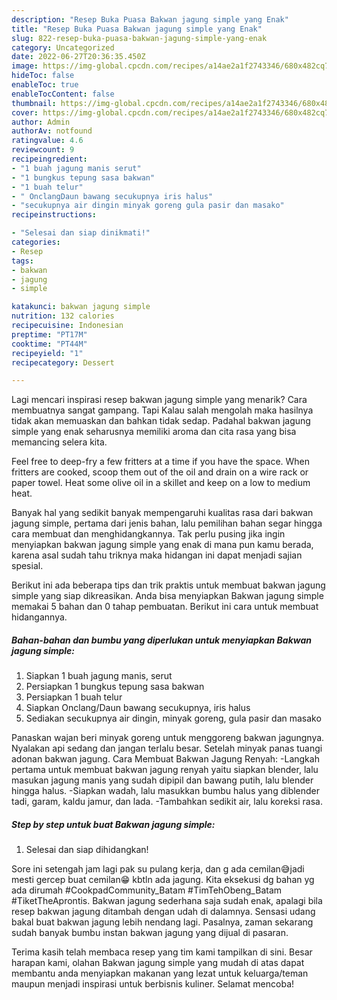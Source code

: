 ```yaml
---
description: "Resep Buka Puasa Bakwan jagung simple yang Enak"
title: "Resep Buka Puasa Bakwan jagung simple yang Enak"
slug: 822-resep-buka-puasa-bakwan-jagung-simple-yang-enak
category: Uncategorized
date: 2022-06-27T20:36:35.450Z
image: https://img-global.cpcdn.com/recipes/a14ae2a1f2743346/680x482cq70/bakwan-jagung-simple-foto-resep-utama.jpg
hideToc: false
enableToc: true
enableTocContent: false
thumbnail: https://img-global.cpcdn.com/recipes/a14ae2a1f2743346/680x482cq70/bakwan-jagung-simple-foto-resep-utama.jpg
cover: https://img-global.cpcdn.com/recipes/a14ae2a1f2743346/680x482cq70/bakwan-jagung-simple-foto-resep-utama.jpg
author: Admin
authorAv: notfound
ratingvalue: 4.6
reviewcount: 9
recipeingredient:
- "1 buah jagung manis serut"
- "1 bungkus tepung sasa bakwan"
- "1 buah telur"
- " OnclangDaun bawang secukupnya iris halus"
- "secukupnya air dingin minyak goreng gula pasir dan masako"
recipeinstructions:

- "Selesai dan siap dinikmati!"
categories:
- Resep
tags:
- bakwan
- jagung
- simple

katakunci: bakwan jagung simple 
nutrition: 132 calories
recipecuisine: Indonesian
preptime: "PT17M"
cooktime: "PT44M"
recipeyield: "1"
recipecategory: Dessert

---
```



Lagi mencari inspirasi resep bakwan jagung simple yang menarik? Cara membuatnya sangat gampang. Tapi Kalau salah mengolah maka hasilnya tidak akan memuaskan dan bahkan tidak sedap. Padahal bakwan jagung simple yang enak seharusnya memiliki aroma dan cita rasa yang bisa memancing selera kita.


Feel free to deep-fry a few fritters at a time if you have the space. When fritters are cooked, scoop them out of the oil and drain on a wire rack or paper towel. Heat some olive oil in a skillet and keep on a low to medium heat.

Banyak hal yang sedikit banyak mempengaruhi kualitas rasa dari bakwan jagung simple, pertama dari jenis bahan, lalu pemilihan bahan segar hingga cara membuat dan menghidangkannya. Tak perlu pusing jika ingin menyiapkan bakwan jagung simple yang enak di mana pun kamu berada, karena asal sudah tahu triknya maka hidangan ini dapat menjadi sajian spesial.


Berikut ini ada beberapa tips dan trik praktis untuk membuat bakwan jagung simple yang siap dikreasikan. Anda bisa menyiapkan Bakwan jagung simple memakai 5 bahan dan 0 tahap pembuatan. Berikut ini cara untuk membuat hidangannya.

<!--inarticleads1-->

##### Bahan-bahan dan bumbu yang diperlukan untuk menyiapkan Bakwan jagung simple:

1. Siapkan 1 buah jagung manis, serut
1. Persiapkan 1 bungkus tepung sasa bakwan
1. Persiapkan 1 buah telur
1. Siapkan  Onclang/Daun bawang secukupnya, iris halus
1. Sediakan secukupnya air dingin, minyak goreng, gula pasir dan masako


Panaskan wajan beri minyak goreng untuk menggoreng bakwan jagungnya. Nyalakan api sedang dan jangan terlalu besar. Setelah minyak panas tuangi adonan bakwan jagung. Cara Membuat Bakwan Jagung Renyah: -Langkah pertama untuk membuat bakwan jagung renyah yaitu siapkan blender, lalu masukan jagung manis yang sudah dipipil dan bawang putih, lalu blender hingga halus. -Siapkan wadah, lalu masukkan bumbu halus yang diblender tadi, garam, kaldu jamur, dan lada. -Tambahkan sedikit air, lalu koreksi rasa. 

<!--inarticleads2-->

##### Step by step untuk buat Bakwan jagung simple:


1. Selesai dan siap dihidangkan!

Sore ini setengah jam lagi pak su pulang kerja, dan g ada cemilan😅jadi mesti gercep buat cemilan😁 kbtln ada jagung. Kita eksekusi dg bahan yg ada dirumah #CookpadCommunity_Batam #TimTehObeng_Batam #TiketTheAprontis. Bakwan jagung sederhana saja sudah enak, apalagi bila resep bakwan jagung ditambah dengan udah di dalamnya. Sensasi udang bakal buat bakwan jagung lebih nendang lagi. Pasalnya, zaman sekarang sudah banyak bumbu instan bakwan jagung yang dijual di pasaran. 

Terima kasih telah membaca resep yang tim kami tampilkan di sini. Besar harapan kami, olahan Bakwan jagung simple yang mudah di atas dapat membantu anda menyiapkan makanan yang lezat untuk keluarga/teman maupun menjadi inspirasi untuk berbisnis kuliner. Selamat mencoba!
